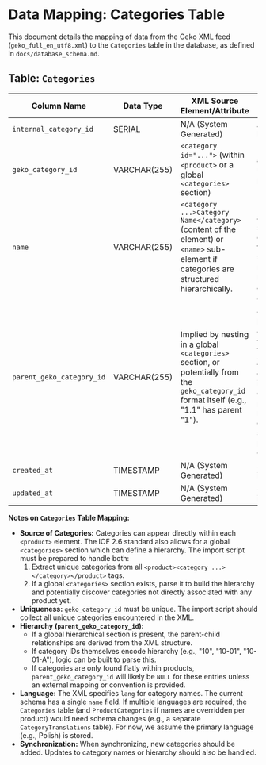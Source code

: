 # Data Mapping: Categories Table

This document details the mapping of data from the Geko XML feed (`geko_full_en_utf8.xml`) to the `Categories` table in the database, as defined in `docs/database_schema.md`.

## Table: `Categories`

| Column Name             | Data Type    | XML Source Element/Attribute                                      | Transformation Notes                                                                                                                                                                                                                            |
|-------------------------|--------------|-------------------------------------------------------------------|-------------------------------------------------------------------------------------------------------------------------------------------------------------------------------------------------------------------------------------------------|
| `internal_category_id`  | SERIAL       | N/A (System Generated)                                            | Auto-incrementing primary key.                                                                                                                                                                                                                  |
| `geko_category_id`      | VARCHAR(255) | `<category id="...">` (within `<product>` or a global `<categories>` section) | Direct mapping from the `id` attribute. This should be unique. This ID is used to link products via the `ProductCategories` table.                                                                                                   |
| `name`                  | VARCHAR(255) | `<category ...>Category Name</category>` (content of the element) or `<name>` sub-element if categories are structured hierarchically. | Extract text content. The `lang` attribute (e.g., `lang="pol"`) should be noted; the schema currently assumes one name field. If multi-language support for category names is needed, the schema would require adjustment. For now, assume Polish name. |
| `parent_geko_category_id` | VARCHAR(255) | Implied by nesting in a global `<categories>` section, or potentially from the `geko_category_id` format itself (e.g., "1.1" has parent "1"). | This requires careful parsing of the XML. If a global hierarchical category structure exists (e.g., `<categories><category id="1"><name>P1</name><category id="1.1"><name>C1</name></category></category></categories>`), the parent ID is derived from the structure. If categories are only listed per product without hierarchy, this might be NULL or require external mapping. The import script will need logic to resolve parent IDs. Foreign key to `Categories(geko_category_id)`. |
| `created_at`            | TIMESTAMP    | N/A (System Generated)                                            | Set to `CURRENT_TIMESTAMP` upon initial insertion.                                                                                                                                                                                              |
| `updated_at`            | TIMESTAMP    | N/A (System Generated)                                            | Set to `CURRENT_TIMESTAMP` upon insertion and update.                                                                                                                                                                                           |

**Notes on `Categories` Table Mapping:**

*   **Source of Categories:** Categories can appear directly within each `<product>` element. The IOF 2.6 standard also allows for a global `<categories>` section which can define a hierarchy. The import script must be prepared to handle both:
    1.  Extract unique categories from all `<product><category ...></category></product>` tags.
    2.  If a global `<categories>` section exists, parse it to build the hierarchy and potentially discover categories not directly associated with any product yet.
*   **Uniqueness:** `geko_category_id` must be unique. The import script should collect all unique categories encountered in the XML.
*   **Hierarchy (`parent_geko_category_id`):**
    *   If a global hierarchical section is present, the parent-child relationships are derived from the XML structure.
    *   If category IDs themselves encode hierarchy (e.g., "10", "10-01", "10-01-A"), logic can be built to parse this.
    *   If categories are only found flatly within products, `parent_geko_category_id` will likely be `NULL` for these entries unless an external mapping or convention is provided.
*   **Language:** The XML specifies `lang` for category names. The current schema has a single `name` field. If multiple languages are required, the `Categories` table (and `ProductCategories` if names are overridden per product) would need schema changes (e.g., a separate `CategoryTranslations` table). For now, we assume the primary language (e.g., Polish) is stored.
*   **Synchronization:** When synchronizing, new categories should be added. Updates to category names or hierarchy should also be handled.
